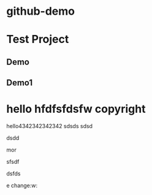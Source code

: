 # github-demo
# Test Project
## Demo
## Demo1
# hello hfdfsfdsfw copyright
hello4342342342342
sdsds
sdsd

dsdd

mor

sfsdf


dsfds

e change:w:

